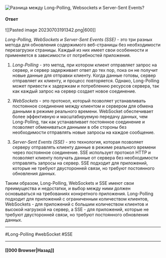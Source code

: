 ![Разница между Long-Polling, Websockets и Server-Sent Events?](https://youtu.be/xZLxdts7ZW4?t=98)

#### Ответ

![[Pasted image 20230703191342.png|600]]

*Long-Polling, WebSockets и Server-Sent Events (SSE)* - это три разных метода для обновления содержимого веб-страницы без необходимости перезагрузки страницы. Каждый из них имеет свои особенности и применяется в зависимости от потребностей приложения.

1. *Long-Polling* - это метод, при котором клиент отправляет запрос на сервер, и сервер задерживает ответ до тех пор, пока он не получит новые данные для отправки клиенту. Когда данные готовы, сервер отправляет их клиенту, и процесс повторяется. Однако, Long-Polling может привести к задержкам и потреблению ресурсов сервера, так как каждый запрос на сервер создает новое соединение.
    
2. *WebSockets* - это протокол, который позволяет устанавливать постоянное соединение между клиентом и сервером для обмена данными в режиме реального времени. WebSocket обеспечивает более эффективную и масштабируемую передачу данных, чем Long-Polling, так как устанавливает постоянное соединение и позволяет обмениваться данными в обе стороны без необходимости отправлять новые запросы на каждое сообщение.
    
3. *Server-Sent Events (SSE)* - это технология, которая позволяет серверу отправлять клиенту данные в режиме реального времени через постоянное соединение. SSE использует протокол HTTP и позволяет клиенту получать данные от сервера без необходимости отправлять запросы на сервер. SSE подходит для приложений, которые не требуют двусторонней связи, но требуют постоянного обновления данных.
    

Таким образом, Long-Polling, WebSockets и SSE имеют свои преимущества и недостатки, и выбор между ними должен основываться на требованиях конкретного приложения. Long-Polling подходит для приложений с ограниченным количеством клиентов, WebSockets - для приложений с большим количеством клиентов и высокой нагрузкой на сервер, а SSE - для приложений, которые не требуют двусторонней связи, но требуют постоянного обновления данных.

___
#Long-Polling #webSocket #SSE

___

#### [[000 Browser|Назад]]